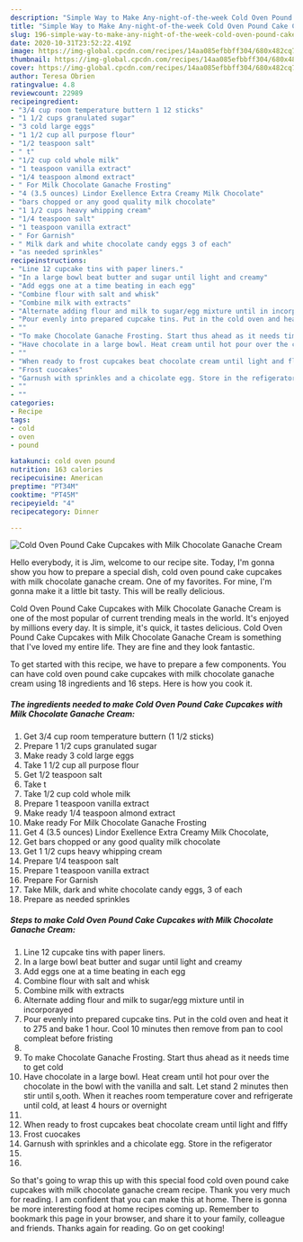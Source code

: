 ```yaml
---
description: "Simple Way to Make Any-night-of-the-week Cold Oven Pound Cake Cupcakes with Milk Chocolate Ganache Cream"
title: "Simple Way to Make Any-night-of-the-week Cold Oven Pound Cake Cupcakes with Milk Chocolate Ganache Cream"
slug: 196-simple-way-to-make-any-night-of-the-week-cold-oven-pound-cake-cupcakes-with-milk-chocolate-ganache-cream
date: 2020-10-31T23:52:22.419Z
image: https://img-global.cpcdn.com/recipes/14aa085efbbff304/680x482cq70/cold-oven-pound-cake-cupcakes-with-milk-chocolate-ganache-cream-recipe-main-photo.jpg
thumbnail: https://img-global.cpcdn.com/recipes/14aa085efbbff304/680x482cq70/cold-oven-pound-cake-cupcakes-with-milk-chocolate-ganache-cream-recipe-main-photo.jpg
cover: https://img-global.cpcdn.com/recipes/14aa085efbbff304/680x482cq70/cold-oven-pound-cake-cupcakes-with-milk-chocolate-ganache-cream-recipe-main-photo.jpg
author: Teresa Obrien
ratingvalue: 4.8
reviewcount: 22989
recipeingredient:
- "3/4 cup room temperature buttern 1 12 sticks"
- "1 1/2 cups granulated sugar"
- "3 cold large eggs"
- "1 1/2 cup all purpose flour"
- "1/2 teaspoon salt"
- " t"
- "1/2 cup cold whole milk"
- "1 teaspoon vanilla extract"
- "1/4 teaspoon almond extract"
- " For Milk Chocolate Ganache Frosting"
- "4 (3.5 ounces) Lindor Exellence Extra Creamy Milk Chocolate"
- "bars chopped or any good quality milk chocolate"
- "1 1/2 cups heavy whipping cream"
- "1/4 teaspoon salt"
- "1 teaspoon vanilla extract"
- " For Garnish"
- " Milk dark and white chocolate candy eggs 3 of each"
- "as needed sprinkles"
recipeinstructions:
- "Line 12 cupcake tins with paper liners."
- "In a large bowl beat butter and sugar until light and creamy"
- "Add eggs one at a time beating in each egg"
- "Combine flour with salt and whisk"
- "Combine milk with extracts"
- "Alternate adding flour and milk to sugar/egg mixture until in incorporayed"
- "Pour evenly into prepared cupcake tins. Put in the cold oven and heat it to 275 and bake 1 hour. Cool 10 minutes then remove from pan to cool compleat before fristing"
- ""
- "To make Chocolate Ganache Frosting. Start thus ahead as it needs time to get cold"
- "Have chocolate in a large bowl. Heat cream until hot pour over the chocolate in the bowl with the vanilla and salt. Let stand 2 minutes then stir until s,ooth. When it reaches room temperature cover and refrigerate until cold, at least 4 hours or overnight"
- ""
- "When ready to frost cupcakes beat chocolate cream until light and flffy"
- "Frost cuocakes"
- "Garnush with sprinkles and a chicolate egg. Store in the refigerator"
- ""
- ""
categories:
- Recipe
tags:
- cold
- oven
- pound

katakunci: cold oven pound 
nutrition: 163 calories
recipecuisine: American
preptime: "PT34M"
cooktime: "PT45M"
recipeyield: "4"
recipecategory: Dinner

---
```



![Cold Oven Pound Cake Cupcakes with Milk Chocolate Ganache Cream](https://img-global.cpcdn.com/recipes/14aa085efbbff304/680x482cq70/cold-oven-pound-cake-cupcakes-with-milk-chocolate-ganache-cream-recipe-main-photo.jpg)

Hello everybody, it is Jim, welcome to our recipe site. Today, I'm gonna show you how to prepare a special dish, cold oven pound cake cupcakes with milk chocolate ganache cream. One of my favorites. For mine, I'm gonna make it a little bit tasty. This will be really delicious.

Cold Oven Pound Cake Cupcakes with Milk Chocolate Ganache Cream is one of the most popular of current trending meals in the world. It's enjoyed by millions every day. It is simple, it's quick, it tastes delicious. Cold Oven Pound Cake Cupcakes with Milk Chocolate Ganache Cream is something that I've loved my entire life. They are fine and they look fantastic.




To get started with this recipe, we have to prepare a few components. You can have cold oven pound cake cupcakes with milk chocolate ganache cream using 18 ingredients and 16 steps. Here is how you cook it.

<!--inarticleads1-->

##### The ingredients needed to make Cold Oven Pound Cake Cupcakes with Milk Chocolate Ganache Cream:

1. Get 3/4 cup room temperature buttern (1 1/2 sticks)
1. Prepare 1 1/2 cups granulated sugar
1. Make ready 3 cold large eggs
1. Take 1 1/2 cup all purpose flour
1. Get 1/2 teaspoon salt
1. Take  t
1. Take 1/2 cup cold whole milk
1. Prepare 1 teaspoon vanilla extract
1. Make ready 1/4 teaspoon almond extract
1. Make ready  For Milk Chocolate Ganache Frosting
1. Get 4 (3.5 ounces) Lindor Exellence Extra Creamy Milk Chocolate,
1. Get bars chopped or any good quality milk chocolate
1. Get 1 1/2 cups heavy whipping cream
1. Prepare 1/4 teaspoon salt
1. Prepare 1 teaspoon vanilla extract
1. Prepare  For Garnish
1. Take  Milk, dark and white chocolate candy eggs, 3 of each
1. Prepare as needed sprinkles




<!--inarticleads2-->

##### Steps to make Cold Oven Pound Cake Cupcakes with Milk Chocolate Ganache Cream:

1. Line 12 cupcake tins with paper liners.
1. In a large bowl beat butter and sugar until light and creamy
1. Add eggs one at a time beating in each egg
1. Combine flour with salt and whisk
1. Combine milk with extracts
1. Alternate adding flour and milk to sugar/egg mixture until in incorporayed
1. Pour evenly into prepared cupcake tins. Put in the cold oven and heat it to 275 and bake 1 hour. Cool 10 minutes then remove from pan to cool compleat before fristing
1. 
1. To make Chocolate Ganache Frosting. Start thus ahead as it needs time to get cold
1. Have chocolate in a large bowl. Heat cream until hot pour over the chocolate in the bowl with the vanilla and salt. Let stand 2 minutes then stir until s,ooth. When it reaches room temperature cover and refrigerate until cold, at least 4 hours or overnight
1. 
1. When ready to frost cupcakes beat chocolate cream until light and flffy
1. Frost cuocakes
1. Garnush with sprinkles and a chicolate egg. Store in the refigerator
1. 
1. 




So that's going to wrap this up with this special food cold oven pound cake cupcakes with milk chocolate ganache cream recipe. Thank you very much for reading. I am confident that you can make this at home. There is gonna be more interesting food at home recipes coming up. Remember to bookmark this page in your browser, and share it to your family, colleague and friends. Thanks again for reading. Go on get cooking!
